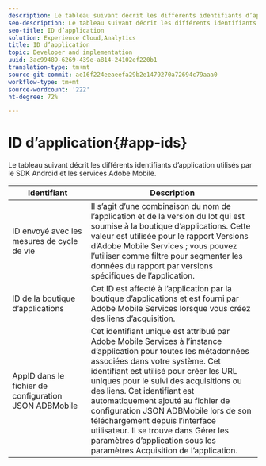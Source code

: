 ```yaml
---
description: Le tableau suivant décrit les différents identifiants d’application utilisés par le SDK Android et les services Adobe Mobile.
seo-description: Le tableau suivant décrit les différents identifiants d’application utilisés par le SDK Android et les services Adobe Mobile.
seo-title: ID d’application
solution: Experience Cloud,Analytics
title: ID d’application
topic: Developer and implementation
uuid: 3ac99489-6269-439e-a814-24102ef220b1
translation-type: tm+mt
source-git-commit: ae16f224eeaeefa29b2e1479270a72694c79aaa0
workflow-type: tm+mt
source-wordcount: '222'
ht-degree: 72%

---
```



# ID d’application{#app-ids}

Le tableau suivant décrit les différents identifiants d’application utilisés par le SDK Android et les services Adobe Mobile.

| Identifiant | Description |
|--- |--- |
| ID envoyé avec les mesures de cycle de vie | Il s’agit d’une combinaison du nom de l’application et de la version du lot qui est soumise à la boutique d’applications. Cette valeur est utilisée pour le rapport Versions d’Adobe Mobile Services ; vous pouvez l’utiliser comme filtre pour segmenter les données du rapport par versions spécifiques de l’application. |
| ID de la boutique d’applications | Cet ID est affecté à l’application par la boutique d’applications et est fourni par Adobe Mobile Services lorsque vous créez des liens d’acquisition. |
| AppID dans le fichier de configuration JSON ADBMobile | Cet identifiant unique est attribué par Adobe Mobile Services à l’instance d’application pour toutes les métadonnées associées dans votre système. Cet identifiant est utilisé pour créer les URL uniques pour le suivi des acquisitions ou des liens. Cet identifiant est automatiquement ajouté au fichier de configuration JSON ADBMobile lors de son téléchargement depuis l’interface utilisateur. Il se trouve dans Gérer les paramètres d’application sous les paramètres Acquisition de l’application. |